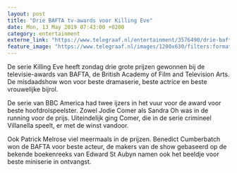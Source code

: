 ```yaml
---
layout: post
title: "Drie BAFTA tv-awards voor Killing Eve"
date: Mon, 13 May 2019 07:43:00 +0200
category: entertainment
externe_link: "https://www.telegraaf.nl/entertainment/3576490/drie-bafta-tv-awards-voor-killing-eve"
feature_image: "https://www.telegraaf.nl/images/1200x630/filters:format(jpeg):quality(80)/cdn-kiosk-api.telegraaf.nl/54326802-7545-11e9-a6fc-02c309bc01c1.jpg"
---
```


<p class="intro">De serie Killing Eve heeft zondag drie grote prijzen gewonnen bij de televisie-awards van BAFTA, de British Academy of Film and Television Arts. De misdaadshow won voor beste dramaserie, beste actrice en beste vrouwelijke bijrol.</p> <p>De serie van BBC America had twee ijzers in het vuur voor de award voor beste hoofdrolspeelster. Zowel Jodie Comer als Sandra Oh was in de running voor de prijs. Uiteindelijk ging Comer, die in de serie crimineel Villanella speelt, er met de winst vandoor.</p><p>Ook Patrick Melrose viel meermaals in de prijzen. Benedict Cumberbatch won de BAFTA voor beste acteur, de makers van de show gebaseerd op de bekende boekenreeks van Edward St Aubyn namen ook het beeldje voor beste miniserie in ontvangst.</p>
